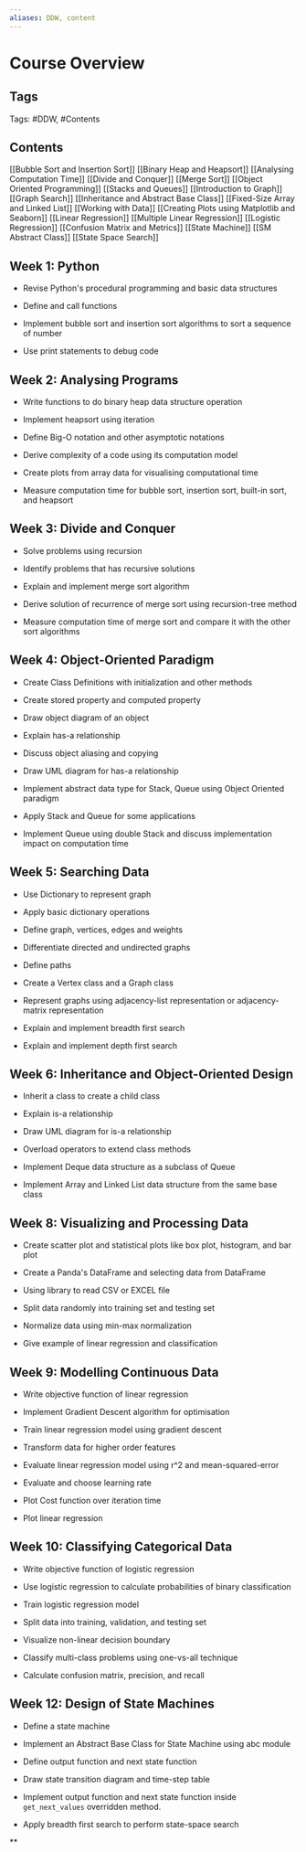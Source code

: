 ```yaml
---
aliases: DDW, content
---
```

# Course Overview
## Tags
Tags: #DDW, #Contents

## Contents
[[Bubble Sort and Insertion Sort]]
[[Binary Heap and Heapsort]]
[[Analysing Computation Time]]
[[Divide and Conquer]]
[[Merge Sort]]
[[Object Oriented Programming]]
[[Stacks and Queues]]
[[Introduction to Graph]]
[[Graph Search]]
[[Inheritance and Abstract Base Class]]
[[Fixed-Size Array and Linked List]]
[[Working with Data]]
[[Creating Plots using Matplotlib and Seaborn]]
[[Linear Regression]]
[[Multiple Linear Regression]]
[[Logistic Regression]]
[[Confusion Matrix and Metrics]]
[[State Machine]]
[[SM Abstract Class]]
[[State Space Search]]


## Week 1: Python

-   Revise Python's procedural programming and basic data structures
    
-   Define and call functions
    
-   Implement bubble sort and insertion sort algorithms to sort a sequence of number
    
-   Use print statements to debug code
    

## Week 2: Analysing Programs

-   Write functions to do binary heap data structure operation
    
-   Implement heapsort using iteration
    
-   Define Big-O notation and other asymptotic notations
    
-   Derive complexity of a code using its computation model
    
-   Create plots from array data for visualising computational time
    
-   Measure computation time for bubble sort, insertion sort, built-in sort, and heapsort
    

## Week 3: Divide and Conquer 

-   Solve problems using recursion
    
-   Identify problems that has recursive solutions
    
-   Explain and implement merge sort algorithm
    
-   Derive solution of recurrence of merge sort using recursion-tree method
    
-   Measure computation time of merge sort and compare it with the other sort algorithms
    

## Week 4: Object-Oriented Paradigm

-   Create Class Definitions with initialization and other methods
    
-   Create stored property and computed property
    
-   Draw object diagram of an object 
    
-   Explain has-a relationship 
    
-   Discuss object aliasing and copying 
    
-   Draw UML diagram for has-a relationship
    
-   Implement abstract data type for Stack, Queue using Object Oriented paradigm
    
-   Apply Stack and Queue for some applications
    
-   Implement Queue using double Stack and discuss implementation impact on computation time
    

## Week 5: Searching Data 

-   Use Dictionary to represent graph
    
-   Apply basic dictionary operations
    
-   Define graph, vertices, edges and weights
    
-   Differentiate directed and undirected graphs
    
-   Define paths
    
-   Create a Vertex class and a Graph class
    
-   Represent graphs using adjacency-list representation or adjacency-matrix representation
    
-   Explain and implement breadth first search
    
-   Explain and implement depth first search
    

## Week 6: Inheritance and Object-Oriented Design

-   Inherit a class to create a child class
    
-   Explain is-a relationship
    
-   Draw UML diagram for is-a relationship
    
-   Overload operators to extend class methods
    
-   Implement Deque data structure as a subclass of Queue
    
-   Implement Array and Linked List data structure from the same base class
    

## Week 8: Visualizing and Processing Data

-   Create scatter plot and statistical plots like box plot, histogram, and bar plot 
    
-   Create a Panda's DataFrame and selecting data from DataFrame
    
-   Using library to read CSV or EXCEL file
    
-   Split data randomly into training set and testing set
    
-   Normalize data using min-max normalization
    
-   Give example of linear regression and classification
    

  

## Week 9: Modelling Continuous Data

-   Write objective function of linear regression
    
-   Implement Gradient Descent algorithm for optimisation
    
-   Train linear regression model using gradient descent
    
-   Transform data for higher order features
    
-   Evaluate linear regression model using r^2 and mean-squared-error
    
-   Evaluate and choose learning rate
    
-   Plot Cost function over iteration time
    
-   Plot linear regression
    

## Week 10: Classifying Categorical Data

-   Write objective function of logistic regression
    
-   Use logistic regression to calculate probabilities of binary classification
    
-   Train logistic regression model 
    
-   Split data into training, validation, and testing set
    
-   Visualize non-linear decision boundary
    
-   Classify multi-class problems using one-vs-all technique
    
-   Calculate confusion matrix, precision, and recall
    

## Week 12: Design of State Machines 

-   Define a state machine
    
-   Implement an Abstract Base Class for State Machine using abc module
    
-   Define output function and next state function
    
-   Draw state transition diagram and time-step table
    
-   Implement output function and next state function inside `get_next_values` overridden method.
    
-   Apply breadth first search to perform state-space search
    

**